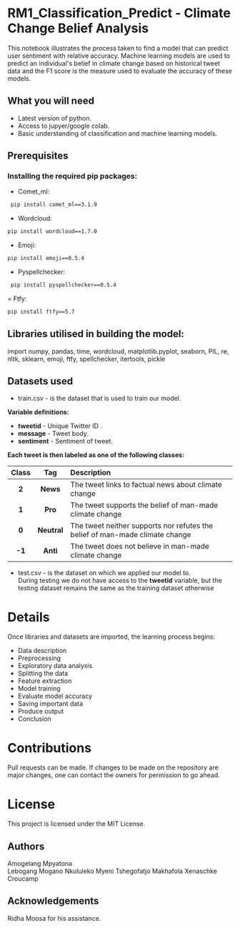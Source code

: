 # RM1_Classification_Predict - Climate Change Belief Analysis  

This notebook illustrates the process taken to find a model that can predict user sentiment with relative accuracy. Machine learning models are used to predict an individual's belief in climate change based on historical tweet data and the F1 score is the measure used to evaluate the accuracy of these models.  

## What you will need   

+ Latest version of python.
+ Access to jupyer/google colab.
+ Basic understanding of classification and machine learning models.   

## Prerequisites  

### Installing the required pip packages:  

- Comet_ml:  
```bash
 pip install comet_ml==3.1.9
 ```   
 
 - Wordcloud:
 ```bash
 pip install wordcloud==1.7.0
 ```   
 
 - Emoji:  
 ```bash
 pip install emoji==0.5.4
 ```   
 
 - Pyspellchecker:  
```bash
 pip install pyspellchecker==0.5.4
 ```   
 
 = Ftfy:
 ```bash
 pip install ftfy==5.7
 ```   
 
 ## Libraries utilised in building the model:  
 
import numpy, pandas, time, wordcloud, matplotlib.pyplot, seaborn, 
       PIL, re, nltk, sklearn, emoji, ftfy, spellchecker, itertools, pickle  
       
## Datasets used  

+ train.csv - is the dataset that is used to train our model.  
 
**Variable definitions:**  

- **tweetid** - Unique Twitter ID .
- **message** - Tweet body.       
- **sentiment** - Sentiment of tweet.  

**Each tweet is then labeled as one of the following classes:**  
 
    
| **Class** | **Tag** | **Description** |
|:---------:|:----------------:|:----------------|
|   **2**   | **News** |The tweet links to factual news about climate change |
|   **1**   | **Pro** |The tweet supports the belief of man-made climate change |
|   **0**   | **Neutral** |The tweet neither supports nor refutes the belief of man-made climate change |
|  **-1**   | **Anti** |The tweet does not believe in man-made climate change | 


+ test.csv - is the dataset on which we applied our model to.  
During testing we do not have access to the **tweetid** variable, but the testing dataset remains the same as the training dataset otherwise
  
 # Details

Once libraries and datasets are imported, the learning process begins:  
+ Data description    
+ Preprocessing    
+ Exploratory data analysis
+ Splitting the data
+ Feature extraction
+ Model training
+ Evaluate model accuracy
+ Saving important data
+ Produce output
+ Conclusion

# Contributions
Pull requests can be made. If changes to be made on the repository are major changes, one can contact the owners for permission to go ahead.

# License
This project is licensed under the MIT License.
  
## Authors
Amogelang Mpyatona  
Lebogang Mogano 
Nkululeko Myeni 
Tshegofatjo Makhafola 
Xenaschke Croucamp  

## Acknowledgements
Ridha Moosa for his assistance.
 
 
 
 
 
 
 
 
 
 
